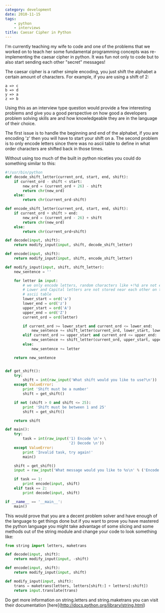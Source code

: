 ```yaml
---
category: development
date: 2010-11-15
tags:
    - python
    - interviews
title: Caesar Cipher in Python
---
```


I\'m currently teaching my wife to code and one of the problems that we
worked on to teach her some fundamental programming concepts was
re-implementing the caesar cipher in python. It was fun not only to code
but to also start sending each other \"secret\" messages!

The caesar cipher is a rather simple encoding, you just shift the
alphabet a certain amount of characters. For example, if you are using a
shift of 2:

```
a => c
b => d
y => a
z => b
```

Using this as an interview type question would provide a few interesting
problems and give you a good perspective on how good a developers
problem solving skills are and how knowledgeable they are in the
language of their choice.

The first issue is to handle the beginning and end of the alphabet, if
you are encoding \'z\' then you will have to start your shift on a. The
second problem is to only encode letters since there was no ascii table
to define in what order characters are shifted back in those times.

Without using too much of the built in python niceties you could do
something similar to this:

```python
#!/usr/bin/python
def decode_shift_letter(current_ord, start, end, shift):
    if current_ord - shift < start:
        new_ord = (current_ord + 26) - shift
        return chr(new_ord)
    else:
        return chr(current_ord-shift)

def encode_shift_letter(current_ord, start, end, shift):
    if current_ord + shift > end:
        new_ord = (current_ord - 26) + shift
        return chr(new_ord)
    else:
        return chr(current_ord+shift)

def decode(input, shift):
    return modify_input(input, shift, decode_shift_letter)

def encode(input, shift):
    return modify_input(input, shift, encode_shift_letter)

def modify_input(input, shift, shift_letter):
    new_sentence = ''

    for letter in input:
        # we only encode letters, random characters like +!%$ are not encoded.
        # Lower and Capital letters are not stored near each other on the
        # ascii table
        lower_start = ord('a')
        lower_end = ord('z')
        upper_start = ord('A')
        upper_end = ord('Z')
        current_ord = ord(letter)

        if current_ord >= lower_start and current_ord <= lower_end:
            new_sentence += shift_letter(current_ord, lower_start, lower_end, shift)
        elif current_ord >= upper_start and current_ord <= upper_end:
            new_sentence += shift_letter(current_ord, upper_start, upper_end, shift)
        else:
            new_sentence += letter

    return new_sentence


def get_shift():
    try:
        shift = int(raw_input('What shift would you like to use?\n'))
    except ValueError:
        print 'Shift must be a number'
        shift = get_shift()

    if not (shift > 0 and shift <= 25):
        print 'Shift must be between 1 and 25'
        shift = get_shift()

    return shift

def main():
    try:
        task = int(raw_input('1) Encode \n'+ \
                             '2) Decode \n'))
    except ValueError:
        print 'Invalid task, try again!'
        main()

    shift = get_shift()
    input = raw_input('What message would you like to %s\n' % ('Encode' if task == 1 else 'Decode'))

    if task == 1:
        print encode(input, shift)
    elif task == 2:
        print decode(input, shift)

if __name__ == '__main__':
    main()
```

This would prove that you are a decent problem solver and have enough of
the language to get things done but if you want to prove you have
mastered the python language you might take advantage of some slicing
and some methods out of the string module and change your code to look
something like:

```python
from string import letters, maketrans

def decode(input, shift):
    return modify_input(input, -shift)

def encode(input, shift):
    return modify_input(input, shift)

def modify_input(input, shift):
    trans = maketrans(letters, letters[shift:] + letters[:shift])
    return input.translate(trans)
```

Do get more information on string.letters and string.maketrans you can
visit their documentation
\[here\](<http://docs.python.org/library/string.html>)
